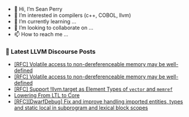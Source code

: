 - 👋 Hi, I’m Sean Perry
- 👀 I’m interested in compilers (c++, COBOL, llvm)
- 🌱 I’m currently learning ...
- 💞️ I’m looking to collaborate on ...
- 📫 How to reach me ...

<!---
s66perry/s66perry is a ✨ special ✨ repository because its `README.md` (this file) appears on your GitHub profile.
You can click the Preview link to take a look at your changes.
--->
### 📕 Latest LLVM Discourse Posts

<!-- DISCOURSE-LLVM:START -->
- [[RFC] Volatile access to non-dereferenceable memory may be well-defined](https://discourse.llvm.org/t/rfc-volatile-access-to-non-dereferenceable-memory-may-be-well-defined/86303#post_2)
- [[RFC] Volatile access to non-dereferenceable memory may be well-defined](https://discourse.llvm.org/t/rfc-volatile-access-to-non-dereferenceable-memory-may-be-well-defined/86303#post_1)
- [[RFC] Support !llvm.target as Element Types of `vector` and `memref`](https://discourse.llvm.org/t/rfc-support-llvm-target-as-element-types-of-vector-and-memref/86302#post_1)
- [Lowering From LTL to Core](https://discourse.llvm.org/t/lowering-from-ltl-to-core/86263#post_4)
- [[RFC][DwarfDebug] Fix and improve handling imported entities, types and static local in subprogram and lexical block scopes](https://discourse.llvm.org/t/rfc-dwarfdebug-fix-and-improve-handling-imported-entities-types-and-static-local-in-subprogram-and-lexical-block-scopes/68544#post_10)
<!-- DISCOURSE-LLVM:END -->
